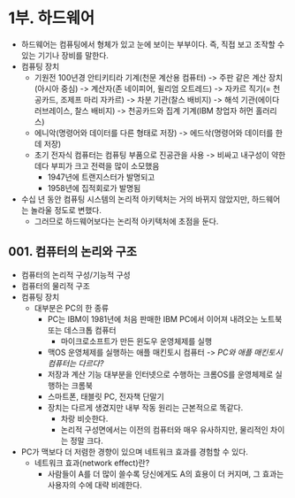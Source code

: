 # 1부. 하드웨어

- 하드웨어는 컴퓨팅에서 형체가 있고 눈에 보이는 부부이다. 즉, 직접 보고 조작할 수 있는 기기나 장비를 말한다.
- 컴퓨팅 장치
  - 기원전 100년경 안티키티라 기계(천문 계산용 컴퓨터) -> 주판 같은 계산 장치(아시아 중심) -> 계산자(존 네이피어, 윌리엄 오트레드) -> 자카르 직기(= 천공카드, 조제프 마리 자카르) -> 차분 기관(찰스 배비지) -> 해석 기관(에이다 러브레이스, 찰스 배비지) -> 천공카드와 집계 기계(IBM 창업자 허먼 홀러리스)
  - 에니악(명령어와 데이터를 다른 형태로 저장) -> 에드삭(명령어와 데이터를 한데 저장)
  - 초기 전자식 컴퓨터는 컴퓨팅 부품으로 진공관을 사용 -> 비싸고 내구성이 약한 데다 부피가 크고 전력을 많이 소모했음
    - 1947년에 트랜지스터가 발명되고
    - 1958년에 집적회로가 발명됨
- 수십 년 동안 컴퓨팅 시스템의 논리적 아키텍처는 거의 바뀌지 않았지만, 하드웨어는 놀라울 정도로 변했다.
  - 그러므로 하드웨어보다는 논리적 아키텍처에 초점을 둔다.

## 001. 컴퓨터의 논리와 구조

- 컴퓨터의 논리적 구성/기능적 구성
- 컴퓨터의 물리적 구조
- 컴퓨팅 장치
  - 대부분은 PC의 한 종류
    - PC는 IBM이 1981년에 처음 판매한 IBM PC에서 이어져 내려오는 노트북 또는 데스크톱 컴퓨터
      - 마이크로소프트가 만든 윈도우 운영체제를 실행
    - 맥OS 운영체제를 실행하는 애플 매킨토시 컴퓨터 -> *PC와 애플 매킨토시 컴퓨터는 다르다?*
    - 저장과 계산 기능 대부분을 인터넷으로 수행하는 크롬OS를 운영체제로 실행하는 크롬북
    - 스마트폰, 태블릿 PC, 전자책 단말기
    - 장치는 다르게 생겼지만 내부 작동 원리는 근본적으로 똑같다.
      - 차랑 비슷한다.
      - 논리적 구성면에서는 이전의 컴퓨터와 매우 유사하지만, 물리적인 차이는 정말 크다.
- PC가 맥보다 더 저렴한 경향이 있으며 네트워크 효과를 경험할 수 있다.
  - 네트워크 효과(network effect)란?
    - 사람들이 A를 더 많이 쓸수록 당신에게도 A의 효용이 더 커지며, 그 효과는 사용자의 수에 대략 비례한다.
